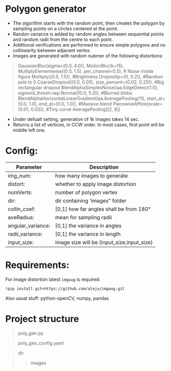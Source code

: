 # Polygon generator

* The algorithm starts with the random point, then creates the polygon by sampling points on a circles centered at the point. 
* Randon variance is added by random angles between sequential points and random radii from the centre to each point.
* Additional verifications are performed to ensure simple polygons and no collinearity between adjacent vertex.
* Images are generated with random nubmer of the following distortions:
> GaussianBlur(sigma=(0.0, 4.0)),
> MotionBlur(k=15),
> MultiplyElementwise((0.5, 1.5), per_channel=0.5), # Noise inside figure
> Multiply((0.5, 1.5)), #Brightness
> Dropout(p=(0, 0.2)), #Random pxls to 0
> CoarseDropout((0.0, 0.05), size_percent=(0.02, 0.25)), #Big rectangular dropout
> BlendAlphaSimplexNoise(iaa.EdgeDetect(1.0), sigmoid_thresh=iap.Normal(10.0, 5.0)), #Blurred blobs
> BlendAlphaHorizontalLinearGradient(iaa.AveragePooling(11), start_at=(0.0, 1.0), end_at=(0.0, 1.0)), #Massive blend
> PiecewiseAffine(scale=(0.01, 0.02)), #Tiny curve
> AveragePooling([2, 8])

* Under defualt setting, generation of 1k images takes 14 sec.
* Returns a list of vertices, in CCW order. In most cases, first point will be middle left one.

# Config:

|Parameter | Description|
|---------------------|-------------------------------------------|
|img_num: | how many images to generate|
| distort:  | whether to apply image distortion|
| numVerts:  | number of polygon vertex|
| dir:       | dir containing 'images" folder|
| collin_coef: | [0,1] how far angles shall be from 180°|
| aveRadius: | mean for sampling radii|
| angular_variance: | [0,1] the variance in angles|
| radii_variance: | [0,1] the variance in length|
| input_size: | image size will be (input_size,input_size)|

# Requirements:

For image distortion latest ```imgaug``` is required:

```!pip install git+https://github.com/aleju/imgaug.git```

Also usual stuff: python-openCV, numpy, pandas

# Project structure

> poly_gen.py

> poly_gen_config.yaml

> dir

>>images
